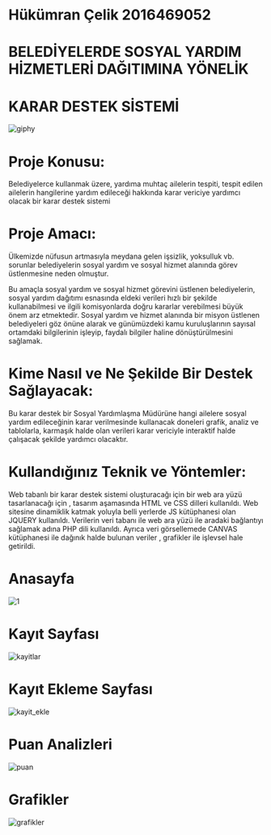 # Hükümran Çelik 2016469052
# BELEDİYELERDE SOSYAL YARDIM HİZMETLERİ DAĞITIMINA YÖNELİK
# KARAR DESTEK SİSTEMİ
![giphy](https://user-images.githubusercontent.com/36935662/58375401-e8247b80-7f5a-11e9-8732-e462fd1bd6f6.gif)


# Proje Konusu:

Belediyelerce kullanmak üzere, yardıma muhtaç ailelerin tespiti, tespit edilen ailelerin hangilerine yardım edileceği hakkında karar vericiye yardımcı olacak bir karar destek sistemi

# Proje Amacı:

Ülkemizde nüfusun artmasıyla meydana gelen işsizlik, yoksulluk vb. sorunlar belediyelerin sosyal yardım ve sosyal hizmet alanında görev üstlenmesine neden olmuştur.

Bu amaçla sosyal yardım ve sosyal hizmet görevini üstlenen belediyelerin, sosyal yardım dağıtımı esnasında eldeki verileri hızlı bir şekilde kullanabilmesi ve ilgili komisyonlarda doğru kararlar verebilmesi büyük önem arz etmektedir. Sosyal yardım ve hizmet alanında bir misyon üstlenen belediyeleri göz önüne alarak ve günümüzdeki kamu kuruluşlarının sayısal ortamdaki bilgilerinin işleyip, faydalı bilgiler haline dönüştürülmesini sağlamak.

# Kime Nasıl ve Ne Şekilde Bir Destek Sağlayacak:

Bu karar destek bir Sosyal Yardımlaşma Müdürüne hangi ailelere sosyal yardım edileceğinin karar verilmesinde kullanacak doneleri grafik, analiz ve tablolarla, karmaşık halde olan verileri karar vericiyle interaktif halde çalışacak şekilde yardımcı olacaktır.

# Kullandığınız Teknik ve Yöntemler:

Web tabanlı bir karar destek sistemi oluşturacağı için bir web ara yüzü tasarlanacağı için , tasarım aşamasında HTML ve CSS dilleri kullanıldı. Web sitesine dinamiklik katmak yoluyla belli yerlerde JS kütüphanesi olan JQUERY kullanıldı. Verilerin veri tabanı ile web ara yüzü ile aradaki bağlantıyı sağlamak adına PHP dili kullanıldı. Ayrıca veri görsellemede CANVAS kütüphanesi ile dağınık halde bulunan veriler , grafikler ile işlevsel hale getirildi.

# Anasayfa
![1](https://user-images.githubusercontent.com/36935662/58375439-b95ad500-7f5b-11e9-8a06-b24f3bb192ad.PNG)

# Kayıt Sayfası
![kayitlar](https://user-images.githubusercontent.com/36935662/58375442-ce376880-7f5b-11e9-9159-43759988628f.PNG)

# Kayıt Ekleme Sayfası
![kayit_ekle](https://user-images.githubusercontent.com/36935662/58375446-f4f59f00-7f5b-11e9-972b-bf686e584c11.PNG)

# Puan Analizleri
![puan](https://user-images.githubusercontent.com/36935662/58375449-076fd880-7f5c-11e9-9ae3-efe7bebf392b.PNG)

# Grafikler
![grafikler](https://user-images.githubusercontent.com/36935662/58375457-1b1b3f00-7f5c-11e9-96ee-22b36bd2e06c.PNG)



 
